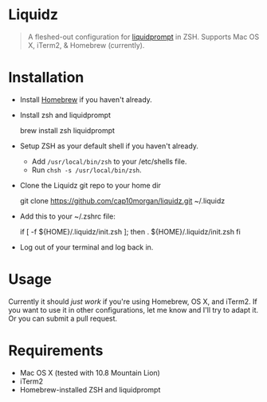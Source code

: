 # Liquidz

> A fleshed-out configuration for [liquidprompt](https://github.com/nojhan/liquidprompt) in ZSH. Supports Mac OS X, iTerm2, & Homebrew (currently).

# Installation

* Install [Homebrew](http://mxcl.github.io/homebrew/) if you haven't already.
* Install zsh and liquidprompt

    brew install zsh liquidprompt

* Setup ZSH as your default shell if you haven't already.
  * Add `/usr/local/bin/zsh` to your /etc/shells file.
  * Run `chsh -s /usr/local/bin/zsh`.
* Clone the Liquidz git repo to your home dir

    git clone https://github.com/cap10morgan/liquidz.git ~/.liquidz

* Add this to your ~/.zshrc file:

    if [ -f ${HOME}/.liquidz/init.zsh ]; then
      . ${HOME}/.liquidz/init.zsh
    fi

* Log out of your terminal and log back in.

# Usage

Currently it should *just work* if you're using Homebrew, OS X, and iTerm2. If
you want to use it in other configurations, let me know and I'll try to adapt
it. Or you can submit a pull request.

# Requirements

* Mac OS X (tested with 10.8 Mountain Lion)
* iTerm2
* Homebrew-installed ZSH and liquidprompt
